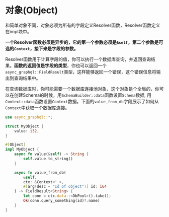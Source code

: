 # 对象(Object)

和简单对象不同，对象必须为所有的字段定义Resolver函数，Resolver函数定义在impl块中。

**一个Resolver函数必须是异步的，它的第一个参数必须是`&self`，第二个参数是可选的`Context`，接下来是字段的参数。**

Resolver函数用于计算字段的值，你可以执行一个数据库查询，并返回查询结果。**函数的返回值是字段的类型**，你也可以返回一个`async_graphql::FieldResult`类型，这样能够返回一个错误，这个错误信息将输出到查询结果中。

在查询数据库时，你可能需要一个数据库连接池对象，这个对象是个全局的，你可以在创建Schema的时候，用`SchemaBuilder::data`函数设置`Schema`数据, 用`Context::data`函数设置`Context`数据。下面的`value_from_db`字段展示了如何从`Context`中获取一个数据库连接。

```rust
use async_graphql::*;

struct MyObject {
    value: i32,
}

#[Object]
impl MyObject {
    async fn value(&self) -> String {
        self.value.to_string()
    }

    async fn value_from_db(
        &self,
        ctx: &Context<'_>,
        #[arg(desc = "Id of object")] id: i64
    ) -> FieldResult<String> {
        let conn = ctx.data::<DbPool>().take();
        Ok(conn.query_something(id)?.name)
    }
}
```
